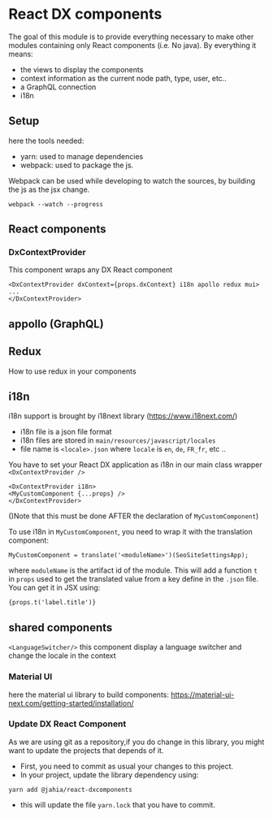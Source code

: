 # React DX components
The goal of this module is to provide everything necessary to make other modules containing only React components (i.e. No java).
By everything it means:
- the views to display the components
- context information as the current node path, type, user, etc..
- a GraphQL connection 
- i18n

## Setup

here the tools needed:
- yarn: used to manage dependencies 
- webpack: used to package the js. 

Webpack can be used while developing to watch the sources, by building the js as the jsx change.

``` webpack --watch --progress ```

## React components
### DxContextProvider
This component wraps any DX React component 

```
<DxContextProvider dxContext={props.dxContext} i18n apollo redux mui>
...
</DxContextProvider>
```

## appollo (GraphQL)

## Redux
How to use redux in your components

## i18n
i18n support is brought by i18next library (https://www.i18next.com/)
- i18n file is a json file format
- i18n files are stored in `main/resources/javascript/locales`
- file name is `<locale>.json` where `locale` is `en`, `de`, `FR_fr`, etc ..

You have to set your React DX application as i18n in our main class wrapper `<DxContextProvider />`

``` 
<DxContextProvider i18n>
<MyCustomComponent {...props} />
</DxContextProvider>
```

()Note that this must be done AFTER the declaration of `MyCustomComponent`)

To use i18n in `MyCustomComponent`, you need to wrap it with the translation component:

```
MyCustomComponent = translate('<moduleName>')(SeoSiteSettingsApp);

```  
where `moduleName` is the artifact id of the module.
This will add a function `t` in `props` used to get the translated value from a key define in the `.json` file. 
You can get it in JSX using:

```{props.t('label.title')}```


## shared components
`<LanguageSwitcher/>` this component display a language switcher and change the locale in the context

### Material UI
here the material ui library to build components:
https://material-ui-next.com/getting-started/installation/ 

### Update DX React Component 
As we are using git as a repository,if you do change in this library, you might want to update the projects that depends of it.
- First, you need to commit as usual your changes to this project.
- In your project, update the library dependency using:

```yarn add @jahia/react-dxcomponents```

-  this will update the file `yarn.lock` that you have to commit.